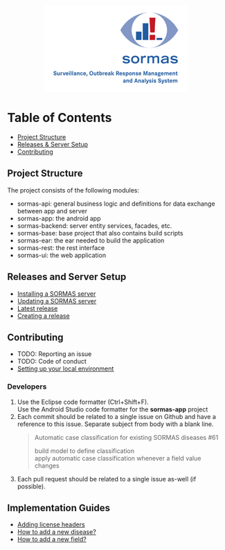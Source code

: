 <p align="center">
  <a href="https://sormas.org/">
    <img
      alt="SORMAS - Surveillance, Outbreak Response Management and Analysis System"
      src="logo.png"
      height="200"
    />
  </a>
</p>

# Table of Contents

* [Project Structure](#project-structure)
* [Releases & Server Setup](#releases-and-server-setup)
* [Contributing](#contributing)

## Project Structure
The project consists of the following modules:

- sormas-api: general business logic and definitions for data exchange between app and server
- sormas-app: the android app
- sormas-backend: server entity services, facades, etc.
- sormas-base: base project that also contains build scripts
- sormas-ear: the ear needed to build the application
- sormas-rest: the rest interface
- sormas-ui: the web application

## Releases and Server Setup

* [Installing a SORMAS server](SERVER_SETUP.md)
* [Updating a SORMAS server](SERVER_UPDATE.md)
* [Latest release](https://github.com/hzi-braunschweig/SORMAS-Project/releases/latest)
* [Creating a release](RELEASE.md)

## Contributing

* TODO: Reporting an issue
* TODO: Code of conduct
* [Setting up your local environment](DEVELOPMENT_ENVIRONMENT.md)

### Developers
1. Use the Eclipse code formatter (Ctrl+Shift+F).  
   Use the Android Studio code formatter for the **sormas-app** project
2. Each commit should be related to a single issue on Github and have a reference to this issue. Separate subject from body with a blank line.   
   > Automatic case classification for existing SORMAS diseases #61
   >
   > build model to define classification  
   > apply automatic case classification whenever a field value changes
3. Each pull request should be related to a single issue as-well (if possible). 

## Implementation Guides

* [Adding license headers](ADDING_LICENSE.md)
* [How to add a new disease?](GUIDE_ADD_NEW_DISEASE.md)
* [How to add a new field?](GUIDE_ADD_NEW_FIELD.md)